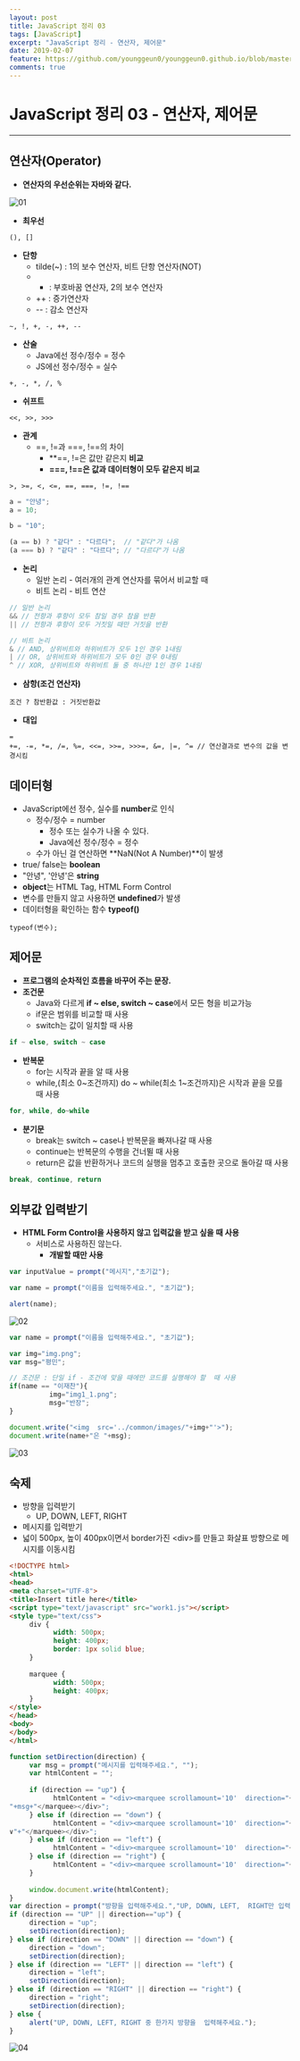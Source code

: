 ```yaml
---
layout: post
title: JavaScript 정리 03
tags: [JavaScript]
excerpt: "JavaScript 정리 - 연산자, 제어문"
date: 2019-02-07
feature: https://github.com/younggeun0/younggeun0.github.io/blob/master/_posts/img/Web/html5.jpg?raw=true
comments: true
---
```

 
# JavaScript 정리 03 - 연산자, 제어문

---

## 연산자(Operator)

* **연산자의 우선순위는 자바와 같다.**

![01](https://github.com/younggeun0/younggeun0.github.io/blob/master/_posts/img/Web/JS/03/01.png?raw=true)

* **최우선**

```
(), []
```

* **단항**
  * tilde(~) : 1의 보수 연산자, 비트 단항 연산자(NOT)
  * - : 부호바꿈 연산자, 2의 보수 연산자
  * ++ : 증가연산자
  * -- : 감소 연산자

```
~, !, +, -, ++, --
```

* **산술**
     * Java에선 정수/정수 = 정수
     * JS에선 정수/정수 = 실수

```
+, -, *, /, %
```

* **쉬프트**

```
<<, >>, >>>
```
* **관계**
  * ==, !=과 ===, !==의 차이
     * **==, !=은 값만 같은지 **비교**
     * **===, !==은 값과 데이터형이 모두 같은지 비교**

```
>, >=, <, <=, ==, ===, !=, !==
```

```javascript
a = "안녕";
a = 10;

b = "10";

(a == b) ? "같다" : "다르다";  // "같다"가 나옴
(a === b) ? "같다" : "다르다"; // "다르다"가 나옴
```

* **논리**
     * 일반 논리 - 여러개의 관계 연산자를 묶어서 비교할 때 
     * 비트 논리 - 비트 연산

```javascript
// 일반 논리
&& // 전항과 후항이 모두 참일 경우 참을 반환
|| // 전항과 후항이 모두 거짓일 때만 거짓을 반환

// 비트 논리
& // AND, 상위비트와 하위비트가 모두 1인 경우 1내림
| // OR, 상위비트와 하위비트가 모두 0인 경우 0내림
^ // XOR, 상위비트와 하위비트 둘 중 하나만 1인 경우 1내림
```

* **삼항(조건 연산자)**

```
조건 ? 참반환값 : 거짓반환값
```

* **대입**

```
= 
+=, -=, *=, /=, %=, <<=, >>=, >>>=, &=, |=, ^= // 연산결과로 변수의 값을 변경시킴
```


## 데이터형

* JavaScript에선 정수, 실수를 **number**로 인식
     * 정수/정수 = number
          * 정수 또는 실수가 나올 수 있다.
          * Java에선 정수/정수 = 정수
     * 수가 아닌 걸 연산하면 **NaN(Not A Number)**이 발생
* true/ false는 **boolean**
* "안녕", '안녕'은 **string**
* **object**는 HTML Tag, HTML Form Control
* 변수를 만들지 않고 사용하면 **undefined**가 발생
* 데이터형을 확인하는 함수 **typeof()**

```
typeof(변수);
```

## 제어문

* **프로그램의 순차적인 흐름을 바꾸어 주는 문장.**
* **조건문**
     * Java와 다르게 **if ~ else, switch ~ case**에서 모든 형을 비교가능
     * if문은 범위를 비교할 때 사용
     * switch는 값이 일치할 때 사용

```javascript
if ~ else, switch ~ case
```

* **반복문**
     * for는 시작과 끝을 알 때 사용
     * while,(최소 0~조건까지) do ~ while(최소 1~조건까지)은 시작과 끝을 모를 때 사용

```javascript
for, while, do~while
```

* **분기문**
     * break는 switch ~ case나 반복문을 빠져나갈 때 사용
     * continue는 반복문의 수행을 건너뛸 때 사용
     * return은 값을 반환하거나 코드의 실행을 멈추고 호출한 곳으로 돌아갈 때 사용

```javascript
break, continue, return
```

## 외부값 입력받기

* **HTML Form Control을 사용하지 않고 입력값을 받고 싶을 때 사용**
     * 서비스로 사용하진 않는다.
       * **개발할 때만 사용**

```javascript
var inputValue = prompt("메시지","초기값");
```

```javascript
var name = prompt("이름을 입력해주세요.", "초기값");

alert(name);
```

![02](https://github.com/younggeun0/younggeun0.github.io/blob/master/_posts/img/Web/JS/03/02.png?raw=true)

```javascript
var name = prompt("이름을 입력해주세요.", "초기값");

var img="img.png";
var msg="평민";

// 조건문 : 단일 if - 조건에 맞을 때에만 코드를 실행해야 할  때 사용
if(name == "이재찬"){
          img="img1_1.png";
          msg="반장";
}

document.write("<img  src='../common/images/"+img+"'>");
document.write(name+"은 "+msg);
```

![03](https://github.com/younggeun0/younggeun0.github.io/blob/master/_posts/img/Web/JS/03/03.png?raw=true)



## 숙제

* 방향을 입력받기
     * UP, DOWN, LEFT, RIGHT
* 메시지를 입력받기
* 넓이 500px, 높이 400px이면서 border가진 &lt;div&gt;를 만들고 화살표 방향으로 메시지를 이동시킴

```html
<!DOCTYPE html>
<html>
<head>
<meta charset="UTF-8">
<title>Insert title here</title>
<script type="text/javascript" src="work1.js"></script>
<style type="text/css">
     div {
           width: 500px;
           height: 400px;
           border: 1px solid blue;
     }
     
     marquee {
           width: 500px;
           height: 400px;
     }
</style>
</head>
<body>
</body>
</html>
```

```javascript
function setDirection(direction) {
     var msg = prompt("메시지를 입력해주세요.", "");
     var htmlContent = "";
     
     if (direction == "up") {
           htmlContent = "<div><marquee scrollamount='10'  direction="+direction+">"+"∧
"+msg+"</marquee></div>";
     } else if (direction == "down") {
           htmlContent = "<div><marquee scrollamount='10'  direction="+direction+">"+msg+"
∨"+"</marquee></div>";
     } else if (direction == "left") {
           htmlContent = "<div><marquee scrollamount='10'  direction="+direction+">&lt;"+msg+"</marquee></div>";
     } else if (direction == "right") {
           htmlContent = "<div><marquee scrollamount='10'  direction="+direction+">"+msg+"&gt;</marquee></div>";
     }
     
     window.document.write(htmlContent);
}
var direction = prompt("방향을 입력해주세요.","UP, DOWN, LEFT,  RIGHT만 입력가능합니다.");
if (direction == "UP" || direction=="up") {
     direction = "up";
     setDirection(direction);
} else if (direction == "DOWN" || direction == "down") {
     direction = "down";
     setDirection(direction);
} else if (direction == "LEFT" || direction == "left") {
     direction = "left";
     setDirection(direction);
} else if (direction == "RIGHT" || direction == "right") {
     direction = "right";
     setDirection(direction);
} else {
     alert("UP, DOWN, LEFT, RIGHT 중 한가지 방향을  입력해주세요.");
}
```


![04](https://github.com/younggeun0/younggeun0.github.io/blob/master/_posts/img/Web/JS/03/04.png?raw=true)



